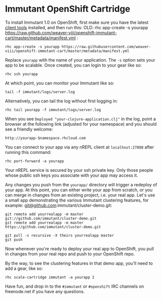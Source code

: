 Immutant OpenShift Cartridge
============================

To install Immutant 1.0 on OpenShift, first make sure you have the
latest [client tools](https://www.openshift.com/get-started#cli)
installed, and then run this: OLD: rhc app-create -s yourapp https://raw.github.com/weaver-viii/openshift-immutant-cart/master/metadata/manifest.yml :

    rhc app-create -s yourapp https://raw.githubusercontent.com/weaver-viii/openshift-immutant-cart/master/metadata/manifest.yml
Replace `yourapp` with the name of your application. The `-s` option
sets your app to be scalable. Once created, you can login to your gear
like so:

    rhc ssh yourapp

At which point, you can monitor your Immutant like so:

    tail -f immutant/logs/server.log

Alternatively, you can tail the log without first logging in:

    rhc tail yourapp -f immutant/logs/server.log

When you see `Deployed "your-clojure-application.clj"` in the log,
point a browser at the following link (adjusted for your namespace)
and you should see a friendly welcome:

    http://yourapp-$namespace.rhcloud.com

You can connect to your app via any nREPL client at `localhost:27888`
after running this command:

    rhc port-forward -a yourapp

Your nREPL service is secured by your ssh private key. Only those
people whose public ssh keys you associate with your app may access
it. 

Any changes you push from the `yourapp/` directory will trigger a
redeploy of your app. At this point, you can either write your app
from scratch, or you can merge in changes from an existing project,
i.e. your real app. Let's use a small app demonstrating the various
Immutant clustering features, for example: git@github.com:immutant/cluster-demo.git:
    
    git remote add yourrealapp -m master git://github.com/immutant/cluster-demo.git
    git remote add yourrealapp -m master https://github.com/immutant/cluster-demo.git

    git pull -s recursive -X theirs yourrealapp master
    git push

Now whenever you're ready to deploy your real app to OpenShift, you
pull in changes from your real repo and push to your OpenShift repo.

By the way, to see the clustering features in that demo app, you'll
need to add a gear, like so:

    rhc scale-cartridge immutant -a yourapp 2

Have fun, and drop in to the `#immutant` or `#openshift` IRC channels
on freenode.net if you have any questions.
